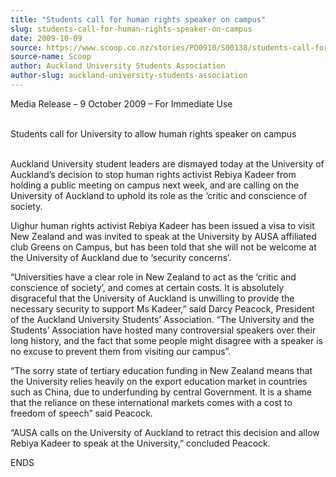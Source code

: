 ```yaml
---
title: "Students call for human rights speaker on campus"
slug: students-call-for-human-rights-speaker-on-campus
date: 2009-10-09
source: https://www.scoop.co.nz/stories/PO0910/S00138/students-call-for-human-rights-speaker-on-campus.htm
source-name: Scoop
author: Auckland University Students Association
author-slug: auckland-university-students-association
---
```


<p>Media Release – 9 October 2009 – For Immediate
Use<br>&nbsp;</p>

<p>Students call for University to allow human
rights speaker on campus<br>&nbsp;</p>

<p>Auckland University student
leaders are dismayed today at the University of Auckland’s
decision to stop human rights activist Rebiya Kadeer from
holding a public meeting on campus next week, and are
calling on the University of Auckland to uphold its role as
the ‘critic and conscience of society.</p>

<p>Uighur human
rights activist Rebiya Kadeer has been issued a visa to
visit New Zealand and was invited to speak at the University
by AUSA affiliated club Greens on Campus, but has been told
that she will not be welcome at the University of Auckland
due to ‘security concerns’.</p>

<p>“Universities have a
clear role in New Zealand to act as the ‘critic and
conscience of society’, and comes at certain costs. It is
absolutely disgraceful that the University of Auckland is
unwilling to provide the necessary security to support Ms
Kadeer,” said Darcy Peacock, President of the Auckland
University Students’ Association. “The University and
the Students’ Association have hosted many controversial
speakers over their long history, and the fact that some
people might disagree with a speaker is no excuse to prevent
them from visiting our campus”.</p>

<p>“The sorry state of
tertiary education funding in New Zealand means that the
University relies heavily on the export education market in
countries such as China, due to underfunding by central
Government. It is a shame that the reliance on these
international markets comes with a cost to freedom of
speech” said Peacock.</p>

<p>“AUSA calls on the University of
Auckland to retract this decision and allow Rebiya Kadeer to
speak at the University,” concluded
Peacock.</p>

<p>ENDS</p>






<!--


